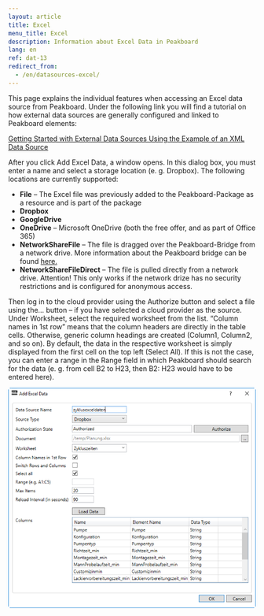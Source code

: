 ```yaml
---
layout: article
title: Excel
menu_title: Excel
description: Information about Excel Data in Peakboard
lang: en
ref: dat-13
redirect_from:
  - /en/datasources-excel/
---
```

This page explains the individual features when accessing an Excel data source from Peakboard. Under the following link you will find a tutorial on how external data sources are generally configured and linked to Peakboard elements:

[Getting Started with External Data Sources Using the Example of an XML Data Source](/tutorials/03-en-xml-data.html)

After you click Add Excel Data, a window opens. In this dialog box, you must enter a name and select a storage location (e. g. Dropbox). The following locations are currently supported:

*    **File** – The Excel file was previously added to the Peakboard-Package as a resource and is part of the package
*    **Dropbox**
*    **GoogleDrive**
*    **OneDrive** – Microsoft OneDrive (both the free offer, and as part of Office 365)
*    **NetworkShareFile** – The file is dragged over the Peakboard-Bridge from a network drive. More information about the Peakboard bridge can be found [here.](/administration/01-en-install.html)
*    **NetworkShareFileDirect** – The file is pulled directly from a network drive. Attention! This only works if the network drize has no security restrictions and is configured for anonymous access.

Then log in to the cloud provider using the Authorize button and select a file using the… button – if you have selected a cloud provider as the source.
Under Worksheet, select the required worksheet from the list. “Column names in 1st row” means that the column headers are directly in the table cells. Otherwise, generic column headings are created (Column1, Column2, and so on). By default, the data in the respective worksheet is simply displayed from the first cell on the top left (Select All). If this is not the case, you can enter a range in the Range field in which Peakboard should search for the data (e. g. from cell B2 to H23, then B2: H23 would have to be entered here).

 ![image_1](/assets/images/Data_Sources/Excel/Excel01.png)
